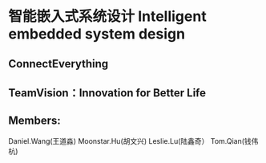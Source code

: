 #  智能嵌入式系统设计 Intelligent embedded system design
## ConnectEverything
## TeamVision：Innovation for Better Life  
## Members:
   Daniel.Wang(王道淼) Moonstar.Hu(胡文兴) Leslie.Lu(陆鑫奇） Tom.Qian(钱伟杭)
   
